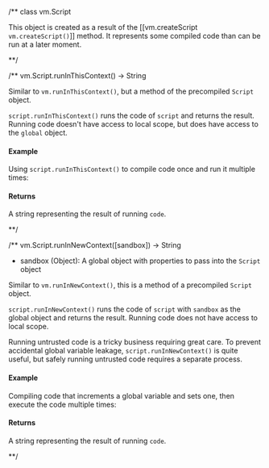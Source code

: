 /**
class vm.Script

This object is created as a result of the [[vm.createScript `vm.createScript()`]] method. It represents some compiled code than can be run at a later moment.


**/

/**
vm.Script.runInThisContext() -> String

Similar to `vm.runInThisContext()`, but a method of the precompiled `Script` object.

`script.runInThisContext()` runs the code of `script` and returns the result. Running code doesn't have access to local scope, but does have access to the `global` object.

#### Example

Using `script.runInThisContext()` to compile code once and run it multiple times:

<script src='http://snippets.c9.io/github.com/c9/nodemanual.org-examples/nodejs_ref_guide/vm/vm.Script.runInThisContext.js?linestart=3&lineend=0&showlines=false' defer='defer'></script>

#### Returns

A string representing the result of running `code`.

**/ 


/**
vm.Script.runInNewContext([sandbox]) -> String
- sandbox (Object): A global object with properties to pass into the `Script` object

Similar to `vm.runInNewContext()`, this is a method of a precompiled `Script` object.

`script.runInNewContext()` runs the code of `script` with `sandbox` as the global object and returns the result. Running code does not have access to local scope.

<Warning>Running untrusted code is a tricky business requiring great care.  To prevent accidental global variable leakage, `script.runInNewContext()` is quite useful, but safely running untrusted code requires a separate process.</Warning>

#### Example

Compiling code that increments a global variable and sets one, then execute the code multiple times:

<script src='http://snippets.c9.io/github.com/c9/nodemanual.org-examples/nodejs_ref_guide/vm/vm.Script.runInNewContext.js?linestart=3&lineend=0&showlines=false' defer='defer'></script>

#### Returns

A string representing the result of running `code`.

**/ 

